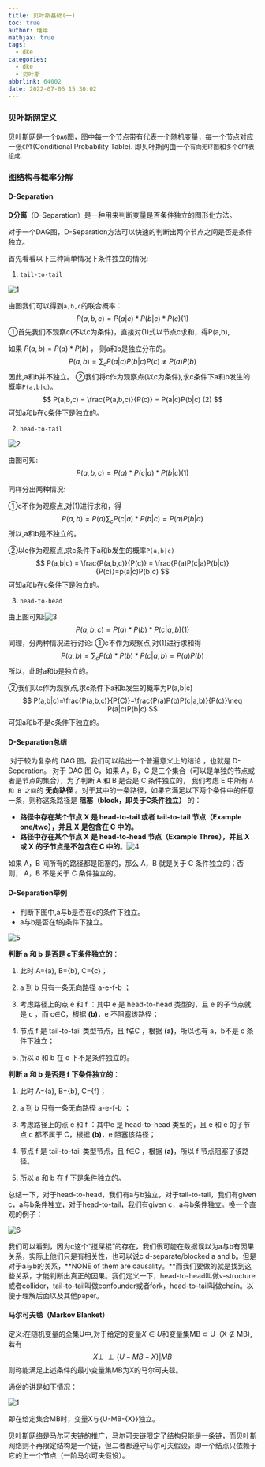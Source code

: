 ```yaml
---
title: 贝叶斯基础(一)
toc: true
author: 瑾年
mathjax: true
tags:
  - dke
categories:
  - dke
  - 贝叶斯
abbrlink: 64002
date: 2022-07-06 15:30:02
---
```


### 贝叶斯网定义

​      贝叶斯网是一个`DAG`图，图中每一个节点带有代表一个随机变量，每一个节点对应一张`CPT`(Conditional Probability Table). 即贝叶斯网由一个`有向无环图`和`多个CPT表组成`.

### 图结构与概率分解

####  D-Separation

​      **D分离**（D-Separation）是一种用来判断变量是否条件独立的图形化方法。  

​       对于一个DAG图，D-Separation方法可以快速的判断出两个节点之间是否是条件独立。  

首先看看以下三种简单情况下条件独立的情况:

1.  `tail-to-tail`

![1](https://picgo.mckinleylu.com//images/1.jpg)

由图我们可以得到`a,b,c`的联合概率：
$$
P(a,b,c) = P(a|c) * P(b|c) * P(c)         (1)
$$
①首先我们不观察c(不以c为条件)，直接对(1)式以节点c求和，得P(a,b),  

如果 $P(a,b) = P(a) * P(b)$ ， 则a和b是独立分布的。
$$
P(a,b) = \sum_cP(a|c)P(b|c)P(c)\neq P(a)P(b)
$$
因此,a和b并不独立。
②我们将c作为观察点(以c为条件),求c条件下a和b发生的概率`P(a,b|c)`。
$$
P(a,b,c) = \frac{P(a,b,c)}{P(c)} = P(a|c)P(b|c)  (2)
$$
可知a和b在c条件下是独立的。

2. `head-to-tail`

![2](https://picgo.mckinleylu.com//images/2.jpg)

由图可知:
$$
P(a,b,c) = P(a)*P(c|a)*P(b|c)(1)
$$

同样分出两种情况:

①c不作为观察点,对(1)进行求和，得
$$
P(a,b) = P(a)\sum_cP(c|a)*P(b|c) = P(a)P(b|a)
$$
所以,a和b是不独立的。

②以c作为观察点,求c条件下a和b发生的概率`P(a,b|c)`
$$
P(a,b|c) = \frac{P(a,b,c)}{P(c)} = \frac{P(a)P(c|a)P(b|c)}{P(c)}=p(a|c)P(b|c)
$$
可知a和b在c条件下是独立的。

3. `head-to-head`



由上图可知:![3](https://picgo.mckinleylu.com//images/3.jpg)
$$
P(a,b,c) = P(a)*P(b)*P(c|a,b)(1)
$$
同理，分两种情况进行讨论:
①c不作为观察点,对(1)进行求和得
$$
P(a,b)=\sum_cP(a)*P(b)*P(c|a,b)=P(a)P(b)
$$
所以，此时a和b是独立的。

②我们以c作为观察点,求c条件下a和b发生的概率为P(a,b|c)
$$
P(a,b|c)=\frac{P(a,b,c)}{P(C)}=\frac{P(a)P(b)P(c|a,b)}{P(c)}\neq P(a|c)P(b|c)
$$
可知a和b不是c条件下独立的。

#### D-Separation总结

​       对于较为复杂的 DAG 图，我们可以给出一个普遍意义上的结论 ，也就是 D-Seperation。 对于 DAG 图 G，如果 A，B，C 是三个集合（可以是单独的节点或者是节点的集合），为了判断 A 和 B 是否是 C 条件独立的， 我们考虑 E 中所有 `A 和 B 之间`的 **无向路径** 。对于其中的一条路径，如果它满足以下两个条件中的任意一条，则称这条路径是 **阻塞（block，即关于C条件独立）** 的：

* **路径中存在某个节点** **X 是 head-to-tail 或者 tail-to-tail 节点（Example one/two），并且** **X** **是包含在 C 中的。**
* **路径中存在某个节点 X** **是 head-to-head 节点（Example Three），并且 X** **或 X** **的子节点是不包含在 C 中的**。![4](https://picgo.mckinleylu.com//images/4.jpg)

如果 A，B 间所有的路径都是阻塞的，那么 A，B 就是关于 C 条件独立的；否则， A，B 不是关于 C 条件独立的。

#### D-Separation举例

* 判断下图中,a与b是否在c的条件下独立。
* a与b是否在f的条件下独立。

![5](https://picgo.mckinleylu.com//images/5.jpg)

**判断 a** **和 b** **是否是 c下条件独立的**：

1. 此时 A={a}, B={b}, C={c}；

2. a 到 b 只有一条无向路径 a-e-f-b ；

3. 考虑路径上的点 e 和 f ：其中 e 是 head-to-head 类型的，且 e 的子节点就是 c ，而 c∈C，根据 **(b)**，e 不阻塞该路径；

4. 节点 f 是 tail-to-tail 类型节点，且 f∉C ，根据 **(a)**，所以也有 a，b不是 c 条件下独立；

5. 所以 a 和 b 在 c 下不是条件独立的。

**判断 a** **和 b** **是否是 f** **下条件独立的**：

1. 此时 A={a}, B={b}, C={f}；

2. a 到 b 只有一条无向路径 a-e-f-b ；

3. 考虑路径上的点 e 和 f ：其中e 是 head-to-head 类型的，且 e 和 e 的子节点 c 都不属于 C，根据 **(b)**，e 阻塞该路径；

4. 节点 f 是 tail-to-tail 类型节点，且 f∈C ，根据 **(a)**，所以 f 节点阻塞了该路径。

5. 所以 a 和 b 在 f 下是条件独立的。

总结一下，对于head-to-head，我们有a与b独立，对于tail-to-tail，我们有given c，a与b条件独立，对于head-to-tail，我们有given c，a与b条件独立。换一个直观的例子：

![6](https://picgo.mckinleylu.com//images/6.jpg)

我们可以看到，因为c这个“搅屎棍”的存在，我们很可能在数据误以为a与b有因果关系，实际上他们只是有相关性，也可以说c d-separate/blocked a and b。但是对于a与b的关系，**NONE of them are causality。**而我们要做的就是找到这些关系，才能判断出真正的因果。我们定义一下，head-to-head叫做v-structure或者collider，tail-to-tail叫做confounder或者fork，head-to-tail叫做chain。以便于理解后面以及其他paper。

#### 马尔可夫毯（Markov Blanket）

定义:在随机变量的全集U中,对于给定的变量$X \in U$和变量集MB $\subset$ U（X  $\notin$ MB),若有
$$
X \perp \!\!\! \perp\{U - MB - {X}\} | MB
$$
则称能满足上述条件的最小变量集MB为X的马尔可夫毯。

通俗的讲是如下情况：

![1](https://picgo.mckinleylu.com//images/1.png)

即在给定集合MB时，变量X与{U-MB-{X}}独立。

贝叶斯网络是马尔可夫链的推广，马尔可夫链限定了结构只能是一条链，而贝叶斯网络则不再限定结构是一个链，但二者都遵守马尔可夫假设，即一个结点只依赖于它的上一个节点（一阶马尔可夫假设）。


